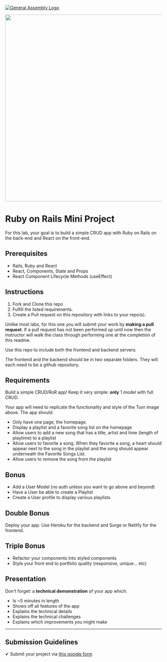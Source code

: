 [![General Assembly Logo](https://camo.githubusercontent.com/1a91b05b8f4d44b5bbfb83abac2b0996d8e26c92/687474703a2f2f692e696d6775722e636f6d2f6b6538555354712e706e67)](https://generalassemb.ly/education/web-development-immersive)

<img src="https://i.imgur.com/Wj4Yg08.png" width="600px" />

# Ruby on Rails Mini Project

For this lab, your goal is to build a simple CRUD app with Ruby on Rails on the back-end and React on the front-end.

## Prerequisites

- Rails, Ruby and React
- React, Components, State and Props
- React Component Lifecycle Methods (useEffect)

## Instructions

1.  Fork and Clone this repo
1.  Fulfill the listed requirements.
1.  Create a Pull request on this repository with links to your repo(s).

Unlike most labs, for this one you will submit your work by **making a pull request**. If a pull request has not been performed up until now then the instructor will walk the class through performing one at the completion of this readme.

Use this repo to include both the frontend and backend servers. 

The frontend and the backend should be in two separate folders. They will each need to be a github repository.

## Requirements

Build a simple CRUD/RoR app! Keep it very simple: **only** 1 model with full CRUD.

Your app will need to replicate the functionality and style of the Tunr image above. The app should:

- Only have one page, the homepage.
- Display a playlist and a favorite song list on the homepage
- Allow users to add a new song that has a title, artist and time (length of playtime) to a playlist 
- Allow users to favorite a song. When they favorite a song, a heart should appear next to the song in the playlist and the song should appear underneath the Favorite Songs List.
- Allow users to remove the song from the playlist

## Bonus
- Add a User Model (no auth unless you want to go above and beyond)
- Have a User be able to create a Playlist
- Create a User profile to display various playlists

## Double Bonus
Deploy your app. Use Heroku for the backend and Surge or Netlify for the frontend. 

## Triple Bonus
- Refactor your components into styled components
- Style your front end to portfolio quality (responsive, unique... etc)

## Presentation
Don't forget: a **technical demonstration** of your app which:

  * Is ~5 minutes in length
  * Shows off all features of the app
  * Explains the technical details
  * Explains the technical challenges
  * Explains which improvements you might make

<hr>

## Submission Guidelines
&#10004; Submit your project via [this google form](https://docs.google.com/forms/d/e/1FAIpQLSezWVG8OLr6ZxmRNOwZ6xsoYO5lu_7L1LTWA3X6iclG4iG_Hw/viewform)
